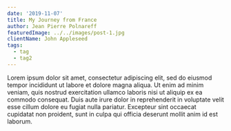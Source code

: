 ```yaml
---
date: '2019-11-07'
title: My Journey from France
author: Jean Pierre Polnareff
featuredImage: ../../images/post-1.jpg
clientName: John Appleseed
tags:
  - tag
  - tag2
---
```

Lorem ipsum dolor sit amet, consectetur adipiscing elit, sed do eiusmod tempor incididunt ut labore et dolore magna aliqua. Ut enim ad minim veniam, quis nostrud exercitation ullamco laboris nisi ut aliquip ex ea commodo consequat. Duis aute irure dolor in reprehenderit in voluptate velit esse cillum dolore eu fugiat nulla pariatur. Excepteur sint occaecat cupidatat non proident, sunt in culpa qui officia deserunt mollit anim id est laborum.
